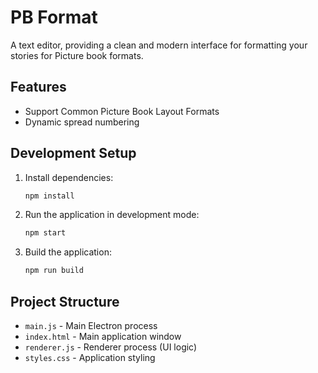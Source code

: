 # PB Format
A text editor, providing a clean and modern interface for formatting your stories for Picture book formats.

## Features
   - Support Common Picture Book Layout Formats
   - Dynamic spread numbering

## Development Setup

1. Install dependencies:
   ```bash
   npm install
   ```

2. Run the application in development mode:
   ```bash
   npm start
   ```

3. Build the application:
   ```bash
   npm run build
   ```

## Project Structure

- `main.js` - Main Electron process
- `index.html` - Main application window
- `renderer.js` - Renderer process (UI logic)
- `styles.css` - Application styling
